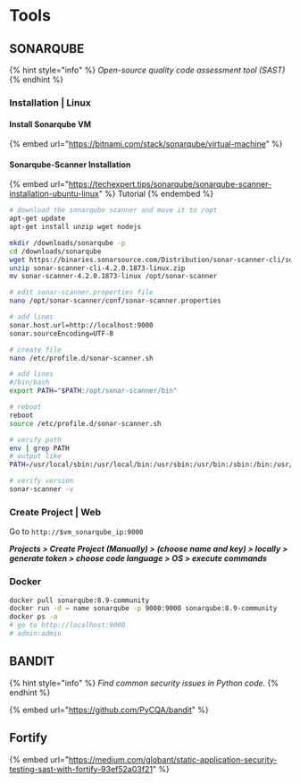 # Tools

## SONARQUBE

{% hint style="info" %}
_Open-source quality code assessment tool (SAST)_
{% endhint %}

### Installation | Linux

#### Install Sonarqube VM

{% embed url="https://bitnami.com/stack/sonarqube/virtual-machine" %}

#### Sonarqube-Scanner Installation

{% embed url="https://techexpert.tips/sonarqube/sonarqube-scanner-installation-ubuntu-linux" %}
Tutorial
{% endembed %}

```bash
# download the sonarqube scanner and move it to /opt
apt-get update
apt-get install unzip wget nodejs

mkdir /downloads/sonarqube -p
cd /downloads/sonarqube
wget https://binaries.sonarsource.com/Distribution/sonar-scanner-cli/sonar-scanner-cli-4.2.0.1873-linux.zip
unzip sonar-scanner-cli-4.2.0.1873-linux.zip
mv sonar-scanner-4.2.0.1873-linux /opt/sonar-scanner

# edit sonar-scanner.properties file
nano /opt/sonar-scanner/conf/sonar-scanner.properties

# add lines
sonar.host.url=http://localhost:9000
sonar.sourceEncoding=UTF-8

# create file
nano /etc/profile.d/sonar-scanner.sh

# add lines
#/bin/bash
export PATH="$PATH:/opt/sonar-scanner/bin"

# reboot
reboot
source /etc/profile.d/sonar-scanner.sh

# verify path
env | grep PATH
# output like
PATH=/usr/local/sbin:/usr/local/bin:/usr/sbin:/usr/bin:/sbin:/bin:/usr/games:/usr/local/games:/snap/bin:/opt/sonar-scanner/bin

# verify version
sonar-scanner -v
```

### Create Project | Web

Go to `http://$vm_sonarqube_ip:9000`

_**Projects > Create Project (Manually) > (choose name and key) > locally > generate token > choose code language > OS > execute commands**_

### Docker

```bash
docker pull sonarqube:8.9-community
docker run -d — name sonarqube -p 9000:9000 sonarqube:8.9-community
docker ps -a
# go to http://localhost:9000
# admin:admin
```

## BANDIT

{% hint style="info" %}
_Find common security issues in Python code._
{% endhint %}

{% embed url="https://github.com/PyCQA/bandit" %}

## Fortify

{% embed url="https://medium.com/globant/static-application-security-testing-sast-with-fortify-93ef52a03f21" %}
